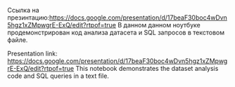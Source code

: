 Ссылка на презинтацию:https://docs.google.com/presentation/d/17beaF30boc4wDvn5hgz1xZMpwgrE-ExQ/edit?rtpof=true
В данном данном ноутбуке продемонстрирован код анализа датасета и SQL запросов в текстовом файле.

Presentation link: https://docs.google.com/presentation/d/17beaF30boc4wDvn5hgz1xZMpwgrE-ExQ/edit?rtpof=true
This notebook demonstrates the dataset analysis code and SQL queries in a text file.
